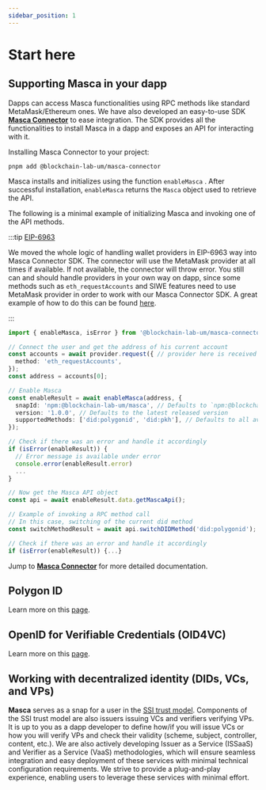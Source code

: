 ```yaml
---
sidebar_position: 1
---
```


# Start here

## Supporting Masca in your dapp

Dapps can access Masca functionalities using RPC methods like standard MetaMask/Ethereum ones. We have also developed an easy-to-use SDK **[Masca Connector](/docs/libraries/masca-connector)** to ease integration. The SDK provides all the functionalities to install Masca in a dapp and exposes an API for interacting with it.

Installing Masca Connector to your project:

```shell
pnpm add @blockchain-lab-um/masca-connector
```

Masca installs and initializes using the function `enableMasca` . After successful installation, `enableMasca` returns the `Masca` object used to retrieve the API.

The following is a minimal example of initializing Masca and invoking one of the API methods.

:::tip [EIP-6963](https://eips.ethereum.org/EIPS/eip-6963)

We moved the whole logic of handling wallet providers in EIP-6963 way into Masca Connector SDK. The connector will use the MetaMask provider at all times if available. If not available, the connector will throw error. You still can and should handle providers in your own way on dapp, since some methods such as `eth_requestAccounts` and SIWE features need to use MetaMask provider in order to work with our Masca Connector SDK. A great example of how to do this can be found [here](https://github.com/Montoya/snap-connect-example#readme).

:::

```typescript
import { enableMasca, isError } from '@blockchain-lab-um/masca-connector';

// Connect the user and get the address of his current account
const accounts = await provider.request({ // provider here is received in an EIP-6963 compliant way, see the tip above
  method: 'eth_requestAccounts',
});
const address = accounts[0];

// Enable Masca
const enableResult = await enableMasca(address, {
  snapId: 'npm:@blockchain-lab-um/masca', // Defaults to `npm:@blockchain-lab-um/masca`
  version: '1.0.0', // Defaults to the latest released version
  supportedMethods: ['did:polygonid', 'did:pkh'], // Defaults to all available methods
});

// Check if there was an error and handle it accordingly
if (isError(enableResult)) {
  // Error message is available under error
  console.error(enableResult.error)
  ...
}

// Now get the Masca API object
const api = await enableResult.data.getMascaApi();

// Example of invoking a RPC method call
// In this case, switching of the current did method
const switchMethodResult = await api.switchDIDMethod('did:polygonid');

// Check if there was an error and handle it accordingly
if (isError(enableResult)) {...}
```

Jump to [**Masca Connector**](/docs/libraries/masca-connector) for more detailed documentation.

## Polygon ID

Learn more on this [page](/docs/integrate-masca/polygonid.md).

## OpenID for Verifiable Credentials (OID4VC)

Learn more on this [page](/docs/integrate-masca/oid4vc.md).

## Working with decentralized identity (DIDs, VCs, and VPs)

**Masca** serves as a snap for a user in the [SSI trust model](ssi/trust-model.md). Components of the SSI trust model are also issuers issuing VCs and verifiers verifying VPs. It is up to you as a dapp developer to define how/if you will issue VCs or how you will verify VPs and check their validity (scheme, subject, controller, content, etc.). We are also actively developing Issuer as a Service (ISSaaS) and Verifier as a Service (VaaS) methodologies, which will ensure seamless integration and easy deployment of these services with minimal technical configuration requirements. We strive to provide a plug-and-play experience, enabling users to leverage these services with minimal effort.
